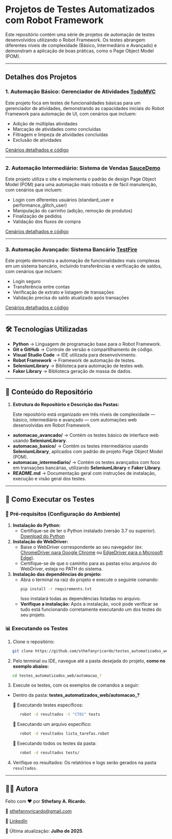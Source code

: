 # Projetos de Testes Automatizados com Robot Framework

Este repositório contém uma série de projetos de automação de testes desenvolvidos utilizando o Robot Framework. Os testes abrangem diferentes níveis de complexidade (Básico, Intermediário e Avançado) e demonstram a aplicação de boas práticas, como o Page Object Model (POM).

---

## Detalhes dos Projetos

### 1. Automação Básico: Gerenciador de Atividades [TodoMVC](https://todomvc.com/)
Este projeto foca em testes de funcionalidades básicas para um gerenciador de atividades, demonstrando as capacidades iniciais do Robot Framework para automação de UI, com cenários que incluem:
- Adição de múltiplas atividades
- Marcação de atividades como concluídas
- Filtragem e limpeza de atividades concluídas
- Exclusão de atividades

[Cenários detalhados e código](./automacao_basico)

---

### 2. Automação Intermediário: Sistema de Vendas [SauceDemo](https://www.saucedemo.com/)
Este projeto utiliza o site e implementa o padrão de design Page Object Model (POM) para uma automação mais robusta e de fácil manutenção, com cenários que incluem:
- Login com diferentes usuários (standard_user e performance_glitch_user)
- Manipulação do carrinho (adição, remoção de produtos)
- Finalização de pedidos
- Validação dos fluxos de compra

[Cenários detalhados e código](./automacao_intermediario)

---

### 3. Automação Avançado: Sistema Bancário [TestFire](https://demo.testfire.net/login.jsp)
Este projeto demonstra a automação de funcionalidades mais complexas em um sistema bancário, incluindo transferências e verificação de saldos, com cenários que incluem:
- Login seguro
- Transferência entre contas
- Verificação de extrato e listagem de transações
- Validação precisa do saldo atualizado após transações

[Cenários detalhados e código](./automacao_avançado)

---

## 🛠️ Tecnologias Utilizadas

- **Python** → Linguagem de programação base para o Robot Framework.  
- **Git e GitHub** → Controle de versão e compartilhamento de código.  
- **Visual Studio Code** → IDE utilizada para desenvolvimento.  
- **Robot Framework** → Framework de automação de testes.  
- **SeleniumLibrary** → Biblioteca para automação de testes web.  
- **Faker Library**  → Biblioteca geração de massa de dados.

---

## 📁 Conteúdo do Repositório 
1. **Estrutura do Repositório e Descrição das Pastas:**
   
   Este repositório está organizado em três níveis de complexidade — básico, intermediário e avançado — com automações web desenvolvidas em Robot Framework.
- **automacao_avancado/** → Contém os testes básico de interface web usando **SeleniumLibrary**.
- **automacao_basico/** → Contém os testes intermediários usando **SeleniumLibrary**, aplicados com padrão de projeto Page Object Model (POM).  
- **automacao_intermediario/** → Contém os testes avançados com foco em transações bancárias, utilizando **SeleniumLibrary** e **Faker Library**.
- **README.md** → Documentação geral com instruções de instalação, execução e visão geral dos testes.  

---

## 🤖 Como Executar os Testes
### 🔧 Pré-requisitos (Configuração do Ambiente)
  1. **Instalação do Python:**
     - Certifique-se de ter o Python instalado (versão 3.7 ou superior). [Download do Python](https://www.python.org/downloads/)
  2. **Instalação do WebDriver:**
     - Baixe o WebDriver correspondente ao seu navegador (ex: [ChromeDriver para Google Chrome](https://googlechromelabs.github.io/chrome-for-testing/) ou [EdgeDriver para o Microsoft Edge](https://developer.microsoft.com/pt-br/microsoft-edge/tools/webdriver)).
     - Certifique-se de que o caminho para as pastas e/ou arquivos do WebDriver, esteja no PATH do sistema. 
  3. **Instalação das dependências do projeto:**
     - Abra o terminal na raiz do projeto e execute o seguinte comando:
       ```bash
       pip install -r requirements.txt
       ```
       Isso instalará todas as dependências listadas no arquivo.
     - **Verifique a instalação:**
       Após a instalação, você pode verificar se tudo está funcionando corretamente executando um dos testes do seu projeto.

### 📊 Executando os Testes
1. Clone o repositório:
```bash
   git clone https://github.com/sthefanyricardo/testes_automatizados_web.git
```
2. Pelo terminal ou IDE, navegue até a pasta desejada do projeto, **como no exemplo abaixo:**
```bash
   cd testes_automatizados_web/automacao_?
```
3. Execute os testes, com os exemplos de comandos a seguir:
- Dentro da pasta: **testes_automatizados_web/automacao_?**

   📌 Executando testes específicos:
   ```bash
      robot -d resultados -t "CT01" tests
   ```
   📌 Executando um arquivo específico:
   ```bash
      robot -d resultados lista_tarefas.robot
   ```
   📌 Executando todos os testes da pasta:
   ```bash
      robot -d resultados tests/
   ```
4. Verifique os resultados:
  Os relatórios e logs serão gerados na pasta ```resultados```.

--- 

## 🙋‍♀️ Autora
Feito com ❤️ por **Sthefany A. Ricardo**. 

📧 sthefannyricardo@gmail.com 

🔗 [LinkedIn](https://www.linkedin.com/in/sthefanyricardo/) 

📅 Última atualização: **Julho de 2025**. 
